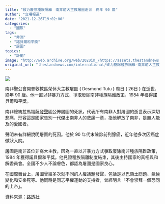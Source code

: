 ```yaml
---
title: "致力廢除種族隔離　南非前大主教屠圖逝世　終年 90 歲"
author: "立場報道"
date: "2021-12-26T19:02:00"
categories:
  - "國際"
tags:
  - "非洲"
  - "諾貝爾和平獎"
  - "屠圖"
topics:
  - "訃聞"
image: "http://web.archive.org/web/2020im_/https://assets.thestandnews.com/media/photos/tutu-06.png"
original_url: "thestandnews.com/international/致力廢除種族隔離-南非前大主教屠圖逝世-終年-90-歲"
---
```

![](http://web.archive.org/web/2020im_/https://assets.thestandnews.com/media/photos/tutu-06.png)

南非聖公會開普敦教區榮休大主教屠圖 ( Desmond Tutu ) 周日 ( 26日 ) 在逝世，終年 90 歲。他一直以非暴力方式，爭取廢除南非種族隔難政策，1984 年獲得諾貝爾和平獎。

南非總統拉馬福薩[發聲明](http://web.archive.org/web/20211226114036/https://www.thepresidency.gov.za/press-statements/statement-passing-archbishop-emeritus-desmond-mpilo-tutu)公佈屠圖的死訊，代表所有南非人對屠圖的逝世表示深切悲痛，形容這是國家告別一代傑出南非人的悲痛一章，指他解放了南非，是無人能及的愛國者。

聲明未有詳細說明屠圖的死因。他於 90 年代末確診前列腺癌，近年他多次因癌症徵狀入院。

屠圖是南非首位非裔大主教，因為一直以非暴力方式爭取廢除南非種族隔難政策，1984 年獲得諾貝爾和平獎。他見證種族隔離制度結束，其後主持國家的真相與和解委員會。全國不少人不論膚色，都認為屠圖是國家良心。

在國際舞台上，屠圖曾經多次就不同的人權議題發聲，包括是以巴領土問題、氣候變化和安樂死等。他同時是同志平權運動的支持者，曾經明言「不會崇拜一個恐同的上帝」。

資料來源：[路透社](http://web.archive.org/web/20211226114036/https://www.reuters.com/world/africa/south-africas-archbishop-desmond-tutu-dies-aged-90-2021-12-26/)
